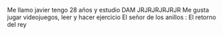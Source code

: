 Me llamo javier tengo 28 años y estudio DAM
JRJRJRJRJRJR
Me gusta jugar videojuegos, leer y hacer ejercicio
El señor de los anillos : El retorno del rey

